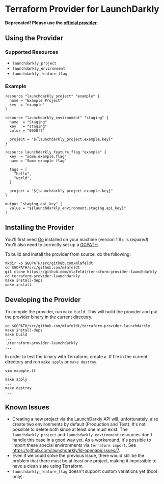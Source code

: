 # Terraform Provider for LaunchDarkly

**Deprecated! Please use the [official provider](https://github.com/terraform-providers/terraform-provider-launchdarkly).**

## Using the Provider

### Supported Resources

- `launchdarkly_project`
- `launchdarkly_environment`
- `launchdarkly_feature_flag`

### Example

```hcl
resource "launchdarkly_project" "example" {
  name = "Example Project"
  key  = "example"
}

resource "launchdarkly_environment" "staging" {
  name  = "Staging"
  key   = "staging"
  color = "0000ff"

  project = "${launchdarkly_project.example.key}"
}

resource launchdarkly_feature_flag "example" {
  key  = "some.example.flag"
  name = "Some example flag"

  tags = [
    "hello",
    "world",
  ]

  project = "${launchdarkly_project.example.key}"
}

output "staging_api_key" {
  value = "${launchdarkly_environment.staging.api_key}"
}
```

## Installing the Provider

You'll first need [Go](http://www.golang.org) installed on your machine (version 1.9+ is *required*). You'll also need to correctly set up a [GOPATH](http://golang.org/doc/code.html#GOPATH).

To build and install the provider from source, do the following:

```console
mkdir -p $GOPATH/src/github.com/mlafeldt
cd $GOPATH/src/github.com/mlafeldt
git clone https://github.com/mlafeldt/terraform-provider-launchdarkly
cd terraform-provider-launchdarkly
make install-deps
make install
```

## Developing the Provider

To compile the provider, run `make build`. This will build the provider and put the provider binary in the current directory.

```console
cd $GOPATH/src/github.com/mlafeldt/terraform-provider-launchdarkly
make install-deps
make build
...
./terraform-provider-launchdarkly
...
```

In order to test the binary with Terraform, create a .tf file in the current directory and run `make apply` or `make destroy`.

```console
vim example.tf
...
make apply
...
make destroy
...
```

## Known Issues

- Creating a new project via the LaunchDarkly API will, unfortunately, also create two environments by default (Production and Test). It's not possible to delete both since at least one must exist. The `launchdarkly_project` and `launchdarkly_environment` resources don't handle this case in a good way yet. As a workaround, it's possible to import these special environments via `terraform import`. See <https://github.com/launchdarkly/ld-openapi/issues/7>.
- Even if we could solve the previous issue, there would still be the problem that there must be at least one project, making it impossible to have a clean slate using Terraform.
- `launchdarkly_feature_flag` doesn't support custom variations yet (bool only).
